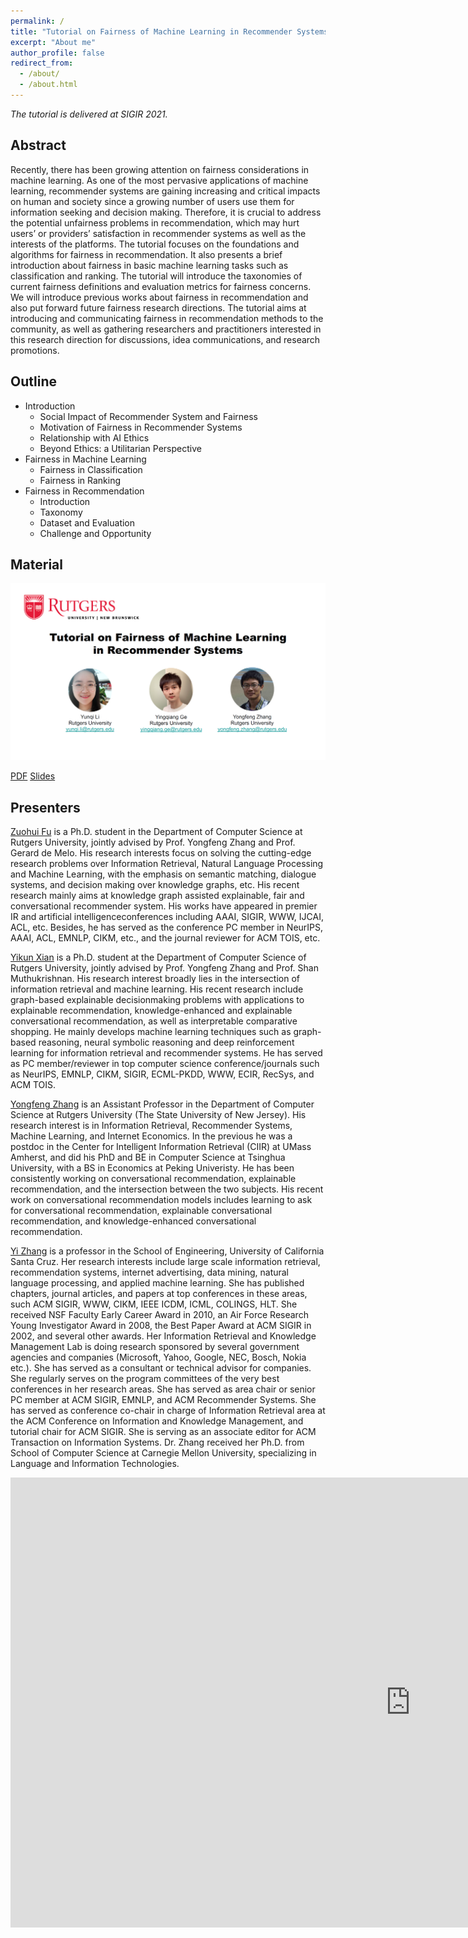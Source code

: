 ```yaml
---
permalink: /
title: "Tutorial on Fairness of Machine Learning in Recommender Systems"
excerpt: "About me"
author_profile: false
redirect_from: 
  - /about/
  - /about.html
---
```


*The tutorial is delivered at SIGIR 2021.*
<!-- <img src='/Conversational-RecSys.github.io/images/Rio-1000x180.jpg'>
 -->
Abstract
------
Recently, there has been growing attention on fairness considerations in machine learning. As one of the most pervasive applications of machine learning, recommender systems are gaining increasing and critical impacts on human and society since a growing number of users use them for information seeking and decision making. Therefore, it is crucial to address the potential unfairness problems in recommendation, which may hurt users’ or providers’ satisfaction in recommender systems as well as the interests of the platforms. The tutorial focuses on the foundations and algorithms for fairness in recommendation. It also presents a brief introduction about fairness in basic machine learning tasks such as classification and ranking. The tutorial will introduce the taxonomies of current fairness definitions and evaluation metrics for fairness concerns.
We will introduce previous works about fairness in recommendation and also put forward future fairness research directions. The tutorial aims at introducing and communicating fairness in recommendation methods to the community, as well as gathering researchers and practitioners interested in this research direction for discussions, idea communications, and research promotions.

Outline
------
* Introduction
  * Social Impact of Recommender System and Fairness
  * Motivation of Fairness in Recommender Systems
  * Relationship with AI Ethics
  * Beyond Ethics: a Utilitarian Perspective
* Fairness in Machine Learning
  * Fairness in Classification
  * Fairness in Ranking
* Fairness in Recommendation
  * Introduction
  * Taxonomy
  * Dataset and Evaluation
  * Challenge and Opportunity

Material
------

<!--img src='/images/image-alignment-1200x4002.jpg'><br/-->
<img src='../images/cover_page.png'>

<!--iframe width="1280" height="720" src="https://www.youtube.com/embed/ekGljvAXIKE" frameborder="0" allow="accelerometer; autoplay; clipboard-write; encrypted-media; gyroscope; picture-in-picture" allowfullscreen></iframe-->

[PDF]('../files/Tutorial_on_Fairness_in_Recommendation.pdf')   [Slides]('../files/Tutorial_on_Fairness_in_Recommendation_Slides.pdf')
<!-- [Video](https://www.youtube.com/watch?v=RdGnJSRA0aw)  -->

Presenters
------
[Zuohui Fu](https://zuohuif.github.io/) is a Ph.D. student in the Department of Computer Science at Rutgers University, jointly advised by Prof. Yongfeng Zhang and Prof. Gerard de Melo. His research interests focus on solving the cutting-edge research problems over Information Retrieval, Natural
Language Processing and Machine Learning, with the emphasis on semantic matching, dialogue systems, and decision making over knowledge graphs, etc. His recent research mainly aims at knowledge graph assisted explainable, fair and conversational recommender system. His works have appeared in premier IR and artificial intelligenceconferences including AAAI, SIGIR, WWW, IJCAI, ACL, etc. Besides, he has served as the conference PC member in NeurIPS, AAAI, ACL, EMNLP, CIKM, etc., and the journal reviewer for ACM TOIS, etc.

[Yikun Xian](https://orcax.github.io/) is a Ph.D. student at the Department of Computer Science of Rutgers University, jointly advised by Prof. Yongfeng Zhang and Prof. Shan Muthukrishnan. His research interest broadly lies in the intersection of information retrieval and machine learning. His recent research include graph-based explainable decisionmaking problems with applications to explainable recommendation, knowledge-enhanced and explainable conversational recommendation, as well as interpretable comparative shopping. He mainly develops machine learning techniques such as graph-based reasoning, neural symbolic reasoning and deep reinforcement learning for information retrieval and recommender systems. He has served as PC member/reviewer in top computer science conference/journals such as NeurIPS, EMNLP, CIKM, SIGIR, ECML-PKDD, WWW, ECIR, RecSys, and ACM TOIS.

[Yongfeng Zhang](http://yongfeng.me/) is an Assistant Professor in the Department of Computer Science at Rutgers University (The State University of New Jersey). His research interest is in Information Retrieval, Recommender Systems, Machine Learning, and Internet Economics. In the previous he was a postdoc in the Center for Intelligent Information Retrieval (CIIR) at UMass Amherst, and did his PhD and BE in Computer Science at Tsinghua University, with a BS in Economics at Peking Univeristy. He has been consistently working on conversational recommendation, explainable recommendation, and the intersection between the two subjects. His recent work on conversational recommendation models includes learning to ask for conversational recommendation, explainable conversational recommendation, and knowledge-enhanced conversational recommendation.

[Yi Zhang](https://sites.google.com/ucsc.edu/yizhang) is a professor in the School of Engineering, University of California Santa Cruz. Her research interests include large scale information retrieval, recommendation systems, internet advertising, data mining, natural language processing, and applied machine learning. She has published chapters, journal articles, and papers at top conferences in these areas, such ACM SIGIR, WWW, CIKM, IEEE ICDM, ICML, COLINGS, HLT. She received NSF Faculty Early Career Award in 2010, an Air Force Research Young Investigator Award in 2008, the Best Paper Award at ACM SIGIR in 2002, and several other awards. Her Information Retrieval and Knowledge Management Lab is doing research sponsored by several government agencies and companies (Microsoft, Yahoo, Google, NEC, Bosch, Nokia etc.). She has served as a consultant or technical advisor for companies. She regularly serves on the program committees of the very best conferences in her research areas. She has served as area chair or senior PC member at ACM SIGIR, EMNLP, and ACM Recommender Systems. She has served as conference co-chair in charge of Information Retrieval area at the ACM Conference on Information and Knowledge Management, and tutorial chair for ACM SIGIR. She is serving as an associate editor for ACM Transaction on Information Systems. Dr. Zhang received her Ph.D. from School of Computer Science at Carnegie Mellon University, specializing in Language and Information Technologies.


<iframe width="1280" height="720" src="https://www.youtube.com/embed/RdGnJSRA0aw" frameborder="0" allow="accelerometer; autoplay; clipboard-write; encrypted-media; gyroscope; picture-in-picture" allowfullscreen></iframe>

